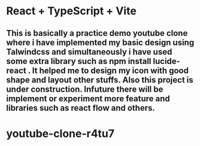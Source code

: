 # React + TypeScript + Vite

## This is basically a practice demo youtube clone where i have implemented my basic design using Talwindcss and simultaneously i have used some extra library such as npm install lucide-react . It helped me to design my icon with good shape and layout other stuffs. Also this project is under construction. Infuture there will be implement or experiment more feature and libraries such as react flow and others.

# youtube-clone-r4tu7
